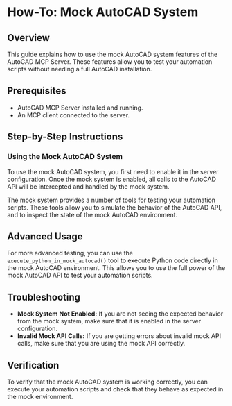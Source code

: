 # How-To: Mock AutoCAD System

## Overview

This guide explains how to use the mock AutoCAD system features of the AutoCAD MCP Server. These features allow you to test your automation scripts without needing a full AutoCAD installation.

## Prerequisites

*   AutoCAD MCP Server installed and running.
*   An MCP client connected to the server.

## Step-by-Step Instructions

### Using the Mock AutoCAD System

To use the mock AutoCAD system, you first need to enable it in the server configuration. Once the mock system is enabled, all calls to the AutoCAD API will be intercepted and handled by the mock system.

The mock system provides a number of tools for testing your automation scripts. These tools allow you to simulate the behavior of the AutoCAD API, and to inspect the state of the mock AutoCAD environment.

## Advanced Usage

For more advanced testing, you can use the `execute_python_in_mock_autocad()` tool to execute Python code directly in the mock AutoCAD environment. This allows you to use the full power of the mock AutoCAD API to test your automation scripts.

## Troubleshooting

*   **Mock System Not Enabled:** If you are not seeing the expected behavior from the mock system, make sure that it is enabled in the server configuration.
*   **Invalid Mock API Calls:** If you are getting errors about invalid mock API calls, make sure that you are using the mock API correctly.

## Verification

To verify that the mock AutoCAD system is working correctly, you can execute your automation scripts and check that they behave as expected in the mock environment.
